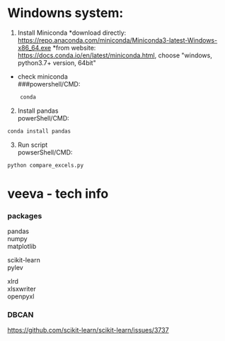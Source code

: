 # Windowns system:
1. Install Miniconda
*download directly: https://repo.anaconda.com/miniconda/Miniconda3-latest-Windows-x86_64.exe
*from website: https://docs.conda.io/en/latest/miniconda.html, choose "windows, python3.7+ version, 64bit"

* check miniconda  
###powershell/CMD:
```bash
    conda
```
2. Install pandas  
powerShell/CMD:
```bash
conda install pandas
```
3. Run script  
powserShell/CMD:
```bash
python compare_excels.py
```

# veeva - tech info

### packages
pandas  
numpy  
matplotlib  
  
scikit-learn  
pylev  
  
xlrd  
xlsxwriter  
openpyxl  

### DBCAN
https://github.com/scikit-learn/scikit-learn/issues/3737
